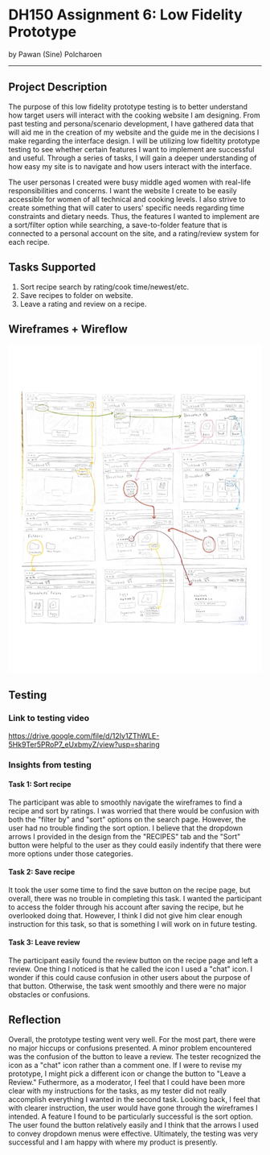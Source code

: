 # DH150 Assignment 6: Low Fidelity Prototype
by Pawan (Sine) Polcharoen

---

## Project Description
The purpose of this low fidelity prototype testing is to better understand how target users will interact with the cooking website I am designing. From past testing and persona/scenario development, I have gathered data that will aid me in the creation of my website and the guide me in the decisions I make regarding the interface design. I will be utilizing low fideltity prototype testing to see whether certain features I want to implement are successful and useful. Through a series of tasks, I will gain a deeper understanding of how easy my site is to navigate and how users interact with the interface. 

The user personas I created were busy middle aged women with real-life responsibilities and concerns. I want the website I create to be easily accessible for women of all technical and cooking levels. I also strive to create something that will cater to users' specific needs regarding time constraints and dietary needs. Thus, the features I wanted to implement are a sort/filter option while searching, a save-to-folder feature that is connected to a personal account on the site, and a rating/review system for each recipe. 

## Tasks Supported
1. Sort recipe search by rating/cook time/newest/etc.
2. Save recipes to folder on website.
3. Leave a rating and review on a recipe.

## Wireframes + Wireflow
![Wireframe and Wireflow](../wireframe.png)

## Testing
### Link to testing video
https://drive.google.com/file/d/12Iy1ZThWLE-5Hk9Ter5PRoP7_eUxbmyZ/view?usp=sharing

### Insights from testing
#### Task 1: Sort recipe
The participant was able to smoothly navigate the wireframes to find a recipe and sort by ratings. I was worried that there would be confusion with both the "filter by" and "sort" options on the search page. However, the user had no trouble finding the sort option. I believe that the dropdown arrows I provided in the design from the "RECIPES" tab and the "Sort" button were helpful to the user as they could easily indentify that there were more options under those categories. 

#### Task 2: Save recipe
It took the user some time to find the save button on the recipe page, but overall, there was no trouble in completing this task. I wanted the participant to access the folder through his account after saving the recipe, but he overlooked doing that. However, I think I did not give him clear enough instruction for this task, so that is something I will work on in future testing.

#### Task 3: Leave review
The participant easily found the review button on the recipe page and left a review. One thing I noticed is that he called the icon I used a "chat" icon. I wonder if this could cause confusion in other users about the purpose of that button. Otherwise, the task went smoothly and there were no major obstacles or confusions.

## Reflection
Overall, the prototype testing went very well. For the most part, there were no major hiccups or confusions presented. A minor problem encountered was the confusion of the button to leave a review. The tester recognized the icon as a "chat" icon rather than a comment one. If I were to revise my prototype, I might pick a different icon or change the button to "Leave a Review." Futhermore, as a moderator, I feel that I could have been more clear with my instructions for the tasks, as my tester did not really accomplish everything I wanted in the second task. Looking back, I feel that with clearer instruction, the user would have gone through the wireframes I intended. A feature I found to be particularly successful is the sort option. The user found the button relatively easily and I think that the arrows I used to convey dropdown menus were effective. Ultimately, the testing was very successful and I am happy with where my product is presently.
